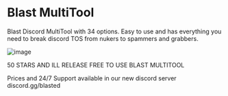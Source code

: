 # Blast MultiTool
Blast Discord MultiTool with 34 options. Easy to use and has everything you need to break discord TOS from nukers to spammers and grabbers.



![image](https://github.com/lostroes/Blast-MultiTool/assets/80589822/eee41a0e-e37b-45b8-8e10-0f55e89e23b9)

50 STARS AND ILL RELEASE FREE TO USE BLAST MULTITOOL

Prices and 24/7 Support available in our new discord server discord.gg/blasted
